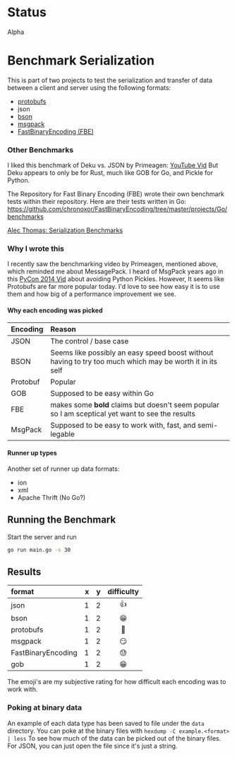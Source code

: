 # Status
Alpha

# Benchmark Serialization
This is part of two projects to test the serialization and transfer
of data between a client and server using the following formats:

 - [protobufs](https://developers.google.com/protocol-buffers/)
 - json
 - [bson](https://bsonspec.org/)
 - [msgpack](https://msgpack.org/)
 - [FastBinaryEncoding (FBE)](https://github.com/chronoxor/FastBinaryEncoding)

### Other Benchmarks
I liked this benchmark of Deku vs. JSON by Primeagen: [YouTube Vid](https://www.youtube.com/watch?v=MuCK81q1edU)
But Deku appears to only be for Rust, much like GOB for Go, and Pickle for Python.

The Repository for Fast Binary Encoding (FBE) wrote their own benchmark tests within their repository.
Here are their tests written in Go: https://github.com/chronoxor/FastBinaryEncoding/tree/master/projects/Go/benchmarks

[Alec Thomas: Serialization Benchmarks](https://github.com/alecthomas/go_serialization_benchmarks)


### Why I wrote this
I recently saw the benchmarking video by Primeagen, mentioned above, which reminded me about MessagePack.
I heard of MsgPack years ago in this [PyCon 2014 Vid](https://www.youtube.com/watch?v=7KnfGDajDQw) about avoiding Python Pickles.
However, It seems like Protobufs are far more popular today. 
I'd love to see how easy it is to use them and how big of a performance improvement we see. 

#### Why each encoding was picked
| Encoding | Reason |
|:---|:---|
| JSON | The control / base case |
| BSON | Seems like possibly an easy speed boost without having to try too much which may be worth it in its self |
| Protobuf | Popular |
| GOB | Supposed to be easy within Go |
| FBE | makes some __bold__ claims but doesn't seem popular so I am sceptical yet want to see the results |
| MsgPack | Supposed to be easy to work with, fast, and semi-legable |

#### Runner up types
Another set of runner up data formats:
 - ion
 - xml
 - Apache Thrift (No Go?)

## Running the Benchmark
Start the server and run
```bash
go run main.go -s 30
```

## Results

|format | x | y | difficulty |
|:---|---:|---:|:---:|
|json | 1 | 2| :+1: |
|bson | 1 | 2| :grin: |
|protobufs| 1 | 2| :grimacing: |
|msgpack| 1 | 2| :smirk: |
|FastBinaryEncoding| 1 | 2| :sweat: |
|gob| 1 | 2| :grin: |

The emoji's are my subjective rating for how difficult each encoding was to work with.

### Poking at binary data
An example of each data type has been saved to file under the `data` directory.
You can poke at the binary files with `hexdump -C example.<format> | less`
To see how much of the data can be picked out of the binary files. 
For JSON, you can just open the file since it's just a string.
